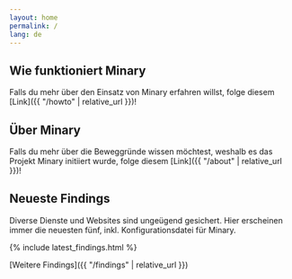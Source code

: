 ```yaml
---
layout: home
permalink: /
lang: de
---
```


## Wie funktioniert Minary
Falls du mehr über den Einsatz von Minary erfahren willst, folge diesem [Link]({{ "/howto" | relative_url }})!


## Über Minary
Falls du mehr über die Beweggründe wissen möchtest, weshalb es das Projekt Minary initiiert wurde, folge diesem [Link]({{ "/about" | relative_url }})!
  
  
## Neueste Findings

Diverse Dienste und Websites sind ungeügend gesichert. Hier erscheinen immer die neuesten fünf, inkl. Konfigurationsdatei für Minary. 

{% include latest_findings.html %}

[Weitere Findings]({{ "/findings" | relative_url }})

